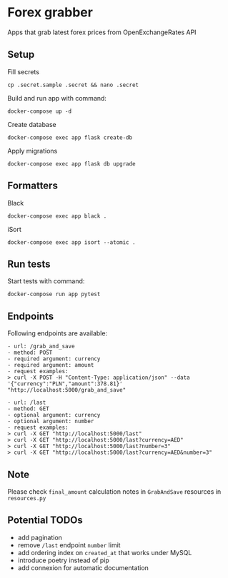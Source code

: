 # Forex grabber

Apps that grab latest forex prices from OpenExchangeRates API

## Setup

Fill secrets
```
cp .secret.sample .secret && nano .secret
```

Build and run app with command:
```
docker-compose up -d
```

Create database
```
docker-compose exec app flask create-db
```

Apply migrations
```
docker-compose exec app flask db upgrade
```

## Formatters

Black
```
docker-compose exec app black .
```

iSort
```
docker-compose exec app isort --atomic .
```

## Run tests

Start tests with command:
```
docker-compose run app pytest
```

## Endpoints

Following endpoints are available:

```
- url: /grab_and_save
- method: POST
- required argument: currency
- required argument: amount
- request examples:
> curl -X POST -H "Content-Type: application/json" --data '{"currency":"PLN","amount":378.81}' "http://localhost:5000/grab_and_save"
```

```
- url: /last
- method: GET
- optional argument: currency
- optional argument: number
- request examples:
> curl -X GET "http://localhost:5000/last"
> curl -X GET "http://localhost:5000/last?currency=AED"
> curl -X GET "http://localhost:5000/last?number=3"
> curl -X GET "http://localhost:5000/last?currency=AED&number=3"
```

## Note

Please check `final_amount` calculation notes in `GrabAndSave` resources in `resources.py`

## Potential TODOs

- add pagination
- remove `/last` endpoint `number` limit
- add ordering index on `created_at` that works under MySQL
- introduce poetry instead of pip
- add connexion for automatic documentation
